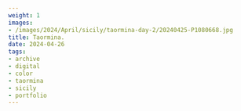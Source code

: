 ```yaml
---
weight: 1
images:
- /images/2024/April/sicily/taormina-day-2/20240425-P1080668.jpg
title: Taormina.
date: 2024-04-26
tags:
- archive
- digital
- color
- taormina
- sicily
- portfolio
---
```


